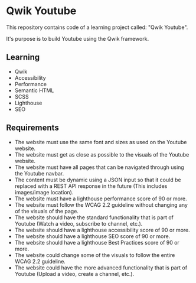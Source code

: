 # Qwik Youtube

This repository contains code of a learning project called: "Qwik Youtube".

It's purpose is to build Youtube using the Qwik framework.

## Learning

- Qwik
- Accessibility
- Performance
- Semantic HTML
- SCSS
- Lighthouse
- SEO

## Requirements

- The website must use the same font and sizes as used on the Youtube website.
- The website must get as close as possible to the visuals of the Youtube website.
- The website must have all pages that can be navigated through using the Youtube navbar.
- The content must be dynamic using a JSON input so that it could be replaced with a REST API response in the future (This includes images/image location).
- The website must have a lighthouse performance score of 90 or more.
- The website must follow the WCAG 2.2 guideline without changing any of the visuals of the page.
- The website should have the standard functionality that is part of Youtube (Watch a video, subscribe to channel, etc.).
- The website should have a lighthouse accessibility score of 90 or more.
- The website should have a lighthouse SEO score of 90 or more.
- The website should have a lighthouse Best Practices score of 90 or more.
- The website could change some of the visuals to follow the entire WCAG 2.2 guideline.
- The website could have the more advanced functionality that is part of Youtube (Upload a video, create a channel, etc.).
